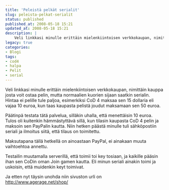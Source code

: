 ```yaml
---
title: 'Peleistä pelkät serialit'
slug: peleista-pelkat-serialit
status: published
published_at: 2008-05-18 15:21
updated_at: 2008-05-18 15:21
description: |
    Veli linkkasi minulle erittäin mielenkiintoisen verkkokaupan, nimittäin kauppa josta voit ostaa pelin, mutta normaalien kuorien sijaan saatkin serialin. Hintaa ei pelille tule paljoa, esimerkiksi CoD 4 maksaa sen 15 dollaria eli vajaa 10 euroa, kun taas kaupasta pelistä joudut maksamaan sen 50 euroa. Päätinpä testata tätä palvelua, silläkin uhalla, että menettäisin 10 euroa. Tulos oli… Jatka lukemista Peleistä pelkät serialit
legacy: true
categories:
- Blogi
tags:
- cod4
- halpa
- Pelit
- serial
---
```


<p>Veli linkkasi minulle erittäin mielenkiintoisen verkkokaupan, nimittäin kauppa josta voit ostaa pelin, mutta normaalien kuorien sijaan saatkin serialin.<br />
 Hintaa ei pelille tule paljoa, esimerkiksi CoD 4 maksaa sen 15 dollaria eli vajaa 10 euroa, kun taas kaupasta pelistä joudut maksamaan sen 50 euroa.</p>
<p>Päätinpä testata tätä palvelua, silläkin uhalla, että menettäisin 10 euroa. Tulos oli kuitenkin hämmästyttävä sillä, kun tilasin kaupasta CoD 4 pelin ja maksoin sen PayPalin kautta. Niin hetken päästä minulle tuli sähköpostiin seriali ja ilmoitus siitä, että tilaus on toimitettu.</p>
<p>Maksutapana tällä hetkellä on ainoastaan PayPal, ei ainakaan muuta vaihtoehtoa annettu.</p>
<p>Testailin muutamalla serverillä, että toimii toi key tosiaan, ja kaikille pääsin ihan sen CoDin oman Join gamen kautta. Eli minun seriali ainakin toimi ja uskoisin, että muidenkin keyt toimivat.</p>
<p>Ja etten nyt täysin unohda niin sivuston urli on <a onclick="pageTracker._trackPageview('/outgoing/www.agerage.net/shop/?referer=https://markokaartinen.net/wp-admin/edit.php');pageTracker._trackPageview('/outgoing/www.agerage.net/shop/?referer=https://markokaartinen.net/wp-admin/page-new.php');" href="http://www.agerage.net/shop/" target="_blank">http://www.agerage.net/shop/</a></p>